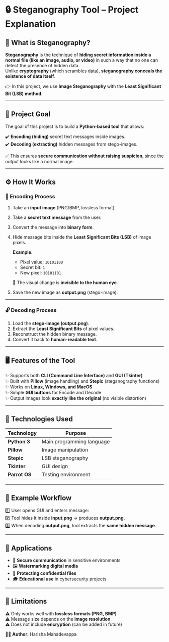 # 🔒 Steganography Tool – Project Explanation  

## 📌 What is Steganography?  
**Steganography** is the technique of **hiding secret information inside a normal file (like an image, audio, or video)** in such a way that no one can detect the presence of hidden data.  
Unlike **cryptography** (which scrambles data), **steganography conceals the existence of data itself**.  

👉 In this project, we use **Image Steganography** with the **Least Significant Bit (LSB) method**.  

---

## 🎯 Project Goal  
The goal of this project is to build a **Python-based tool** that allows:  

✔️ **Encoding (hiding)** secret text messages inside images.  
✔️ **Decoding (extracting)** hidden messages from stego-images.  

✅ This ensures **secure communication without raising suspicion**, since the output looks like a normal image.  

---

## ⚙️ How It Works  

### 🔐 Encoding Process  
1. Take an **input image** (PNG/BMP, lossless format).  
2. Take a **secret text message** from the user.  
3. Convert the message into **binary form**.  
4. Hide message bits inside the **Least Significant Bits (LSB)** of image pixels.  

   **Example:**  
   - Pixel value: `10101100`  
   - Secret bit: `1`  
   - New pixel: `10101101`  

   🎨 The visual change is **invisible to the human eye**.  

5. Save the new image as **output.png** (stego-image).  

---

### 🔓 Decoding Process  
1. Load the **stego-image (output.png)**.  
2. Extract the **Least Significant Bits** of pixel values.  
3. Reconstruct the hidden binary message.  
4. Convert it back to **human-readable text**.  

---

## 🖥️ Features of the Tool  
✨ Supports both **CLI (Command Line Interface)** and **GUI (Tkinter)**  
✨ Built with **Pillow** (image handling) and **Stepic** (steganography functions)  
✨ Works on **Linux, Windows, and MacOS**  
✨ Simple **GUI buttons** for Encode and Decode  
✨ Output images look **exactly like the original** (no visible distortion)  

---

## 📂 Technologies Used  
| Technology | Purpose |
|------------|---------|
| **Python 3** | Main programming language |
| **Pillow** | Image manipulation |
| **Stepic** | LSB steganography |
| **Tkinter** | GUI design |
| **Parrot OS** | Testing environment |

---

## 📸 Example Workflow  
1️⃣ User opens GUI and enters message:  
2️⃣ Tool hides it inside **input.png** → produces **output.png**.  
3️⃣ When decoding **output.png**, tool extracts the **same hidden message**.  

---

## 🚀 Applications  
- 🔐 **Secure communication** in sensitive environments  
- 🖼️ **Watermarking digital media**  
- 📁 **Protecting confidential files**  
- 🎓 **Educational use** in cybersecurity projects  

---

## 🎯 Limitations  
⚠️ Only works well with **lossless formats (PNG, BMP)**  
⚠️ Message size depends on the **image resolution**  
⚠️ Does not include **encryption** (can be added in future)  


👨‍💻 **Author:** Harisha Mahadevappa  



